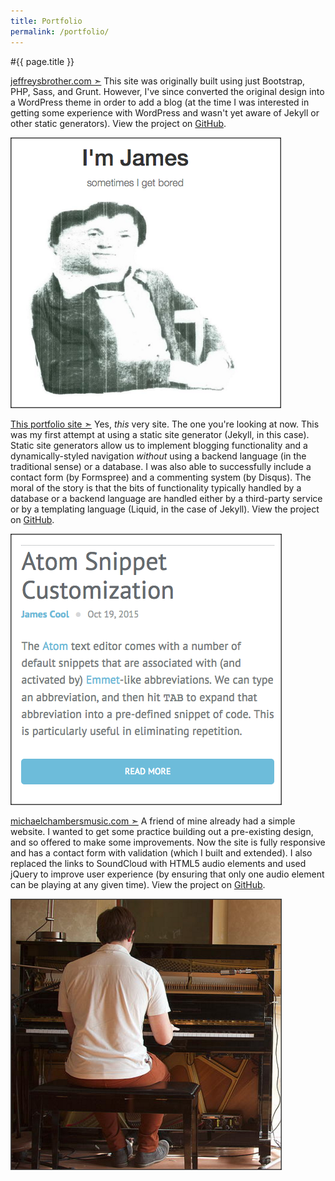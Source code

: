 ```yaml
---
title: Portfolio
permalink: /portfolio/
---
```


<!-- Below is a list of completed web projects currently live on production servers. These sites were built using a variety of technologies, but they all exemplify responsive, mobile-first design principles.

*** -->

#{{ page.title }}


[jeffreysbrother.com &#10147;](http://jeffreysbrother.com/)
This site was originally built using just Bootstrap, PHP, Sass, and Grunt. However, I've since converted the original design into a WordPress theme in order to add a blog (at the time I was interested in getting some experience with WordPress and wasn't yet aware of Jekyll or other static generators). View the project on [GitHub](https://github.com/jeffreysbrother/WordPress-integration).

[![James Cool's personal site](/img/jb-thumb.png "Personal Site")](http://jeffreysbrother.com/)


[This portfolio site &#10147;](http://jeffreysbrother.github.io/)
Yes, *this* very site. The one you're looking at now. This was my first attempt at using a static site generator (Jekyll, in this case). Static site generators allow us to implement blogging functionality and a dynamically-styled navigation *without* using a backend language (in the traditional sense) or a database. I was also able to successfully include a contact form (by Formspree) and a commenting system (by Disqus). The moral of the story is that the bits of functionality typically handled by a database or a backend language are handled either by a third-party service or by a templating language (Liquid, in the case of Jekyll). View the project on [GitHub](https://github.com/jeffreysbrother/jeffreysbrother.github.io).

[![James' portfolio site](/img/portfolio-thumb.png "Portfolio Site")](http://jeffreysbrother.github.io/)


[michaelchambersmusic.com &#10147;](http://michaelchambersmusic.com/)
A friend of mine already had a simple website. I wanted to get some practice building out a pre-existing design, and so offered to make some improvements. Now the site is fully responsive and has a contact form with validation (which I built and extended). I also replaced the links to SoundCloud with HTML5 audio elements and used jQuery to improve user experience (by ensuring that only one audio element can be playing at any given time). View the project on [GitHub](https://github.com/jeffreysbrother/mike_c/tree/mike_c).

[![Michael Chambers' music composition site](/img/mc-thumb.png "Music Composition Site")](http://michaelchambersmusic.com/)
